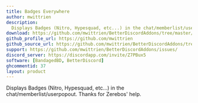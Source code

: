 ```yaml
---
title: Badges Everywhere
author: mwittrien
description:
  Displays Badges (Nitro, Hypesquad, etc...) in the chat/memberlist/userpopout. Thanks for Zerebos' help.
download: https://github.com/mwittrien/BetterDiscordAddons/tree/master/Plugins/BadgesEverywhere
github_profile_url: https://github.com/mwittrien
github_source_url: https://github.com/mwittrien/BetterDiscordAddons/tree/master/Plugins/BadgesEverywhere
support: https://github.com/mwittrien/BetterDiscordAddons/issues/
discord_server: https://discordapp.com/invite/Z7PBux5
software: [BandagedBD, BetterDiscord]
ghcommentid: 37
layout: product
---
```

Displays Badges (Nitro, Hypesquad, etc...) in the chat/memberlist/userpopout. Thanks for Zerebos' help.